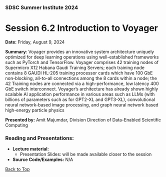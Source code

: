 ### SDSC Summer Institute 2024
# Session 6.2 Introduction to Voyager

**Date:** Friday, August 9, 2024

**Summary**: Voyager provides an innovative system architecture uniquely optimized for deep learning operations using well-established frameworks such as PyTorch and TensorFlow. Voyager comprises 42 training nodes of Supermicro X12 Habana Gaudi Training Servers; each training node contains 8 GAUDI HL-205 training processor cards which have 100 GbE non-blocking, all-to-all connections among the 8 cards within a node; the 42 Training nodes are connected via a high-performance, low latency 400 GbE switch interconnect. Voyager’s architecture has already shown highly scalable AI application performance in various areas such as LLMs (with billions of parameters such as for GPT2-XL and GPT3-XL), convolutional neural network-based image processing, and graph neural network based high-energy particle physics 

**Presented by:** Amit Majumdar, Division Direction of Data-Enabled Scientific Computing

### Reading and Presentations:
* **Lecture material:**
   * Presentation Slides: will be made available closer to the session
* **Source Code/Examples:** N/A

[Back to Top](#top)
